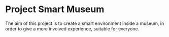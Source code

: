 # Project Smart Museum
The aim of this project is to create a smart environment inside a museum, in order to give a more involved experience, suitable for everyone.
